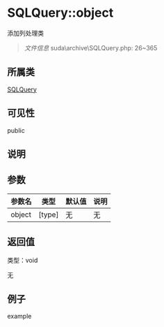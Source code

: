 # SQLQuery::object

添加列处理类

> *文件信息* suda\archive\SQLQuery.php: 26~365

## 所属类 

[SQLQuery](../SQLQuery.md)

## 可见性

 public 

## 说明




## 参数


| 参数名 | 类型 | 默认值 | 说明 |
|--------|-----|-------|-------|
| object |  [type] | 无 | 无 |



## 返回值

类型：void

无



## 例子

example